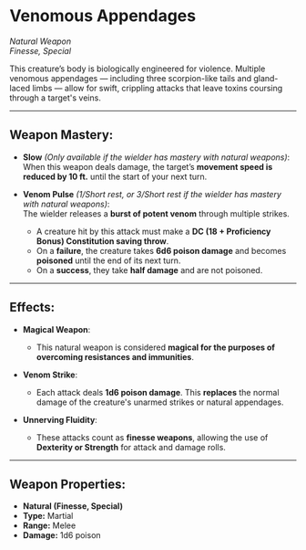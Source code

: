 # Venomous Appendages

_Natural Weapon_  
_Finesse, Special_

This creature’s body is biologically engineered for violence. Multiple venomous appendages — including three scorpion-like tails and gland-laced limbs — allow for swift, crippling attacks that leave toxins coursing through a target's veins.

---

## Weapon Mastery:

- **Slow** _(Only available if the wielder has mastery with natural weapons)_:  
  When this weapon deals damage, the target’s **movement speed is reduced by 10 ft.** until the start of your next turn.

- **Venom Pulse** _(1/Short rest, or 3/Short rest if the wielder has mastery with natural weapons)_:  
  The wielder releases a **burst of potent venom** through multiple strikes.
  - A creature hit by this attack must make a **DC (18 + Proficiency Bonus) Constitution saving throw**.
  - On a **failure**, the creature takes **6d6 poison damage** and becomes **poisoned** until the end of its next turn.
  - On a **success**, they take **half damage** and are not poisoned.

---

## Effects:

- **Magical Weapon**:

  - This natural weapon is considered **magical for the purposes of overcoming resistances and immunities**.

- **Venom Strike**:

  - Each attack deals **1d6 poison damage**. This **replaces** the normal damage of the creature's unarmed strikes or natural appendages.

- **Unnerving Fluidity**:
  - These attacks count as **finesse weapons**, allowing the use of **Dexterity or Strength** for attack and damage rolls.

---

## Weapon Properties:

- **Natural (Finesse, Special)**
- **Type:** Martial
- **Range:** Melee
- **Damage:** 1d6 poison
